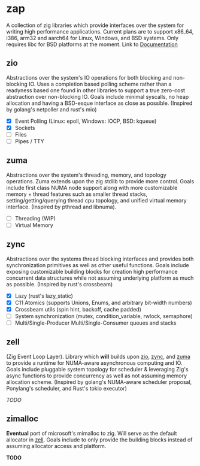 # zap
A collection of zig libraries which provide interfaces over the system for writing high performance applications. Current plans are to support x86_64, i386, arm32 and aarch64 for Linux, Windows, and BSD systems. Only requires libc for BSD platforms at the moment. Link to [Documentation](https://kprotty.github.io/zap/#root)

## zio
Abstractions over the system's IO operations for both blocking and non-blocking IO. Uses a completion based polling scheme rather than a readyness based one found in other libraries to support a true zero-cost abstraction over non-blocking IO. Goals include minimal syscalls, no heap allocation and having a BSD-esque interface as close as possible. (Inspired by golang's netpoller and rust's mio)

- [x] Event Polling (Linux: epoll, Windows: IOCP, BSD: kqueue)
- [x] Sockets
- [ ] Files
- [ ] Pipes / TTY

## zuma 
Abstractions over the system's threading, memory, and topology operations. Zuma extends upon the zig stdlib to provide more control. Goals include first class NUMA node support along with more customizable memory + thread features such as smaller thread stacks, setting/getting/querying thread cpu topology, and unified virtual memory interface. (Inspired by pthread and libnuma).

- [ ] Threading (WIP)
- [ ] Virtual Memory

## zync
Abstractions over the systems thread blocking interfaces and provides both synchronization primitives as well as other useful functions. Goals include exposing customizable building blocks for creation high performance concurrent data structures while not assuming underlying platform as much as possible. (Inspired by rust's crossbeam)

- [x] Lazy (rust's lazy_static)
- [x] C11 Atomics (supports Unions, Enums, and arbitrary bit-width numbers)
- [x] Crossbeam utils (spin hint, backoff, cache padded)
- [ ] System synchronization (mutex, condition_variable, rwlock, semaphore)
- [ ] Multi/Single-Producer Multi/Single-Consumer queues and stacks

## zell
(Zig Event Loop Layer). Library which **will** builds upon [zio](#zio), [zync](#zync), and [zuma](#zuma) to provide a runtime for NUMA-aware asynchronous computing and IO. Goals include pluggable system topology for scheduler & leveraging Zig's async functions to provide concurrency as well as not assuming memory allocation scheme. (Inspired by golang's NUMA-aware scheduler proposal, Ponylang's scheduler, and Rust's tokio executor)

*TODO*

## zimalloc
**Eventual** port of microsoft's mimalloc to zig. Will serve as the default allocator in [zell](#zell). Goals include to only provide the building blocks instead of assuming allocator access and platform.

**TODO**
